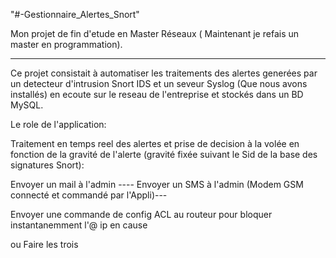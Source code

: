 "#-Gestionnaire_Alertes_Snort" 

Mon projet de fin d'etude en Master Réseaux ( Maintenant je refais un master en programmation).

------------------------------------------------

Ce projet consistait à automatiser les traitements des alertes generées par un detecteur d'intrusion Snort IDS et un seveur Syslog
(Que nous avons installés) en ecoute sur le reseau de l'entreprise et stockés dans un BD MySQL.

Le role de l'application:

Traitement en temps reel des alertes et prise de decision à la volée en fonction de la gravité de l'alerte
(gravité fixée suivant le Sid de la base des signatures Snort):

Envoyer un mail à l'admin ----
Envoyer un SMS à l'admin (Modem GSM connecté et commandé par l'Appli)---

Envoyer une commande de config ACL au routeur pour bloquer instantanemment l'@ ip en cause

ou Faire les trois
                                                                                            
                                                                                            
